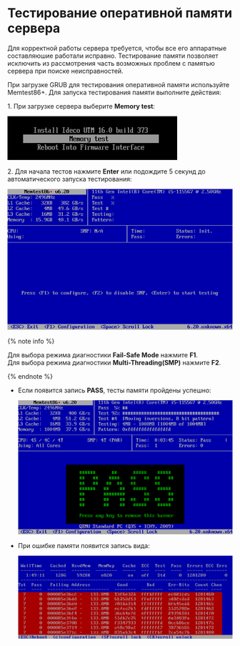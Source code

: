 # Тестирование оперативной памяти сервера

Для корректной работы сервера требуется, чтобы все его аппаратные составляюшие работали исправно.
Тестирование памяти позволяет исключить из рассмотрения часть возможных проблем с памятью сервера при поиске неисправностей.

При загрузке GRUB для тестирования оперативной памяти используйте Memtest86+.
Для запуска тестирования памяти выполните действия:

1\. При загрузке сервера выберите **Memory test**:
   
![](../../../_images/memory-testing1.png)

2\. Для начала тестов нажмите **Enter** или подождите 5 секунд до автоматического запуска тестирования:

![](../../../_images/memory-testing2.png)

{% note info %}

Для выбора режима диагностики **Fail-Safe Mode** нажмите **F1**.\
Для выбора режима диагностики **Multi-Threading(SMP)** нажмите **F2**.

{% endnote %}

* Если появится запись **PASS**, тесты памяти пройдены успешно:

    ![](../../../_images/memory-testing3.png)

* При ошибке памяти появится запись вида:
    
    ![](../../../_images/memory-testing4.png)
